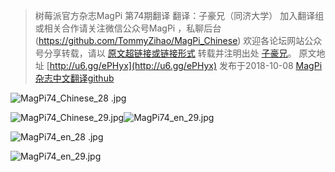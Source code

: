 >树莓派官方杂志MagPi 第74期翻译
翻译：子豪兄（同济大学）
加入翻译组或相关合作请关注微信公众号MagPi ，私聊后台
(https://github.com/TommyZihao/MagPi_Chinese)
欢迎各论坛网站公众号分享转载，请以 [原文超链接或链接形式](https://github.com/TommyZihao/MagPi_Chinese) 转载并注明出处 [子豪兄](https://github.com/TommyZihao)。
原文地址 [http://u6.gg/ePHyx](http://u6.gg/ePHyx) 发布于2018-10-08
[MagPi杂志中文翻译github](https://github.com/TommyZihao/MagPi_Chinese)

![MagPi74_Chinese_28 .jpg](https://upload-images.jianshu.io/upload_images/13714448-5450f981f3d4d61c.jpg?imageMogr2/auto-orient/strip%7CimageView2/2/w/1240)

![MagPi74_Chinese_29.jpg](https://upload-images.jianshu.io/upload_images/13714448-9c2ae76d7b1a1848.jpg?imageMogr2/auto-orient/strip%7CimageView2/2/w/1240)![MagPi74_en_29.jpg](https://upload-images.jianshu.io/upload_images/13714448-4a06f1f2db0276e8.jpg?imageMogr2/auto-orient/strip%7CimageView2/2/w/1240)

![MagPi74_en_28 .jpg](https://upload-images.jianshu.io/upload_images/13714448-8ea0cc0a53623e66.jpg?imageMogr2/auto-orient/strip%7CimageView2/2/w/1240)

![MagPi74_en_29.jpg](https://upload-images.jianshu.io/upload_images/13714448-55e9215b0319cf19.jpg?imageMogr2/auto-orient/strip%7CimageView2/2/w/1240)

